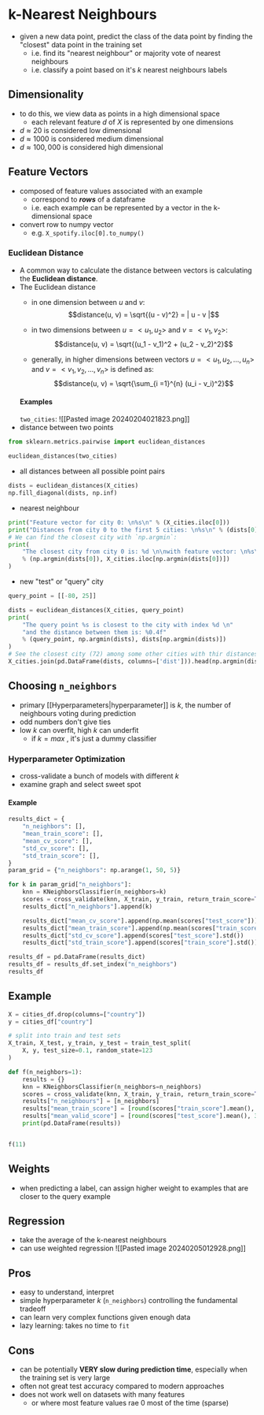 # k-Nearest Neighbours
- given a new data point, predict the class of the data point by finding the "closest" data point in the training set
	- i.e. find its "nearest neighbour" or majority vote of nearest neighbours
	- i.e. classify a point based on it's $k$ nearest neighbours labels
## Dimensionality
- to do this, we view data as points in a high dimensional space
	- each relevant feature $d$ of $X$ is represented by one dimensions
- $d \approx 20$ is considered low dimensional
- $d \approx 1000$ is considered medium dimensional 
- $d \approx 100,000$ is considered high dimensional 
## Feature Vectors
- composed of feature values associated with an example
	- correspond to ***rows*** of a dataframe
	- i.e. each example can be represented by a vector in the k-dimensional space
- convert row to numpy vector
	- e.g. `X_spotify.iloc[0].to_numpy()`
### Euclidean Distance
- A common way to calculate the distance between vectors is calculating the **Euclidean distance**. 
- The Euclidean distance 
  - in one dimension between $u$ and $v$: $$distance(u, v) = \sqrt{(u - v)^2} = | u - v |$$

  - in two dimensions between $u = <u_1, u_2>$ and $v = <v_1, v_2>$: $$distance(u, v) = \sqrt{(u_1 - v_1)^2 + (u_2 - v_2)^2}$$

  - generally, in higher dimensions between vectors $u = <u_1, u_2, \dots, u_n>$ and $v = <v_1, v_2, \dots, v_n>$ is defined as: $$distance(u, v) = \sqrt{\sum_{i =1}^{n} (u_i - v_i)^2}$$
  #### Examples
  `two_cities`:
  ![[Pasted image 20240204021823.png]]
- distance between two points
```python
from sklearn.metrics.pairwise import euclidean_distances

euclidean_distances(two_cities)
```
- all distances between all possible point pairs
```python
dists = euclidean_distances(X_cities)
np.fill_diagonal(dists, np.inf)
```
- nearest neighbour 
```python
print("Feature vector for city 0: \n%s\n" % (X_cities.iloc[0]))
print("Distances from city 0 to the first 5 cities: \n%s\n" % (dists[0][:5]))
# We can find the closest city with `np.argmin`:
print(
    "The closest city from city 0 is: %d \n\nwith feature vector: \n%s\n"
    % (np.argmin(dists[0]), X_cities.iloc[np.argmin(dists[0])])
)
```
- new "test" or "query" city
```python
query_point = [[-80, 25]]

dists = euclidean_distances(X_cities, query_point)
print(
    "The query point %s is closest to the city with index %d \n"
    "and the distance between them is: %0.4f"
    % (query_point, np.argmin(dists), dists[np.argmin(dists)])
)
# See the closest city (72) among some other cities with thir distances to query point
X_cities.join(pd.DataFrame(dists, columns=['dist'])).head(np.argmin(dists) + 3).tail()
```

## Choosing `n_neighbors`
- primary [[Hyperparameters|hyperparameter]] is $k$, the number of neighbours voting during prediction
- odd numbers don't give ties
- low $k$ can overfit, high $k$ can underfit
	- if $k = max$ , it's just a dummy classifier
### Hyperparameter Optimization
- cross-validate a bunch of models with different $k$
- examine graph and select sweet spot
#### Example
```python
results_dict = {
    "n_neighbors": [],
    "mean_train_score": [],
    "mean_cv_score": [],
    "std_cv_score": [],
    "std_train_score": [],
}
param_grid = {"n_neighbors": np.arange(1, 50, 5)}

for k in param_grid["n_neighbors"]:
    knn = KNeighborsClassifier(n_neighbors=k)
    scores = cross_validate(knn, X_train, y_train, return_train_score=True)
    results_dict["n_neighbors"].append(k)

    results_dict["mean_cv_score"].append(np.mean(scores["test_score"]))
    results_dict["mean_train_score"].append(np.mean(scores["train_score"]))
    results_dict["std_cv_score"].append(scores["test_score"].std())
    results_dict["std_train_score"].append(scores["train_score"].std())

results_df = pd.DataFrame(results_dict)
results_df = results_df.set_index("n_neighbors")
results_df
```
## Example
```python
X = cities_df.drop(columns=["country"])
y = cities_df["country"]

# split into train and test sets
X_train, X_test, y_train, y_test = train_test_split(
    X, y, test_size=0.1, random_state=123
)

def f(n_neighbors=1):
    results = {}
    knn = KNeighborsClassifier(n_neighbors=n_neighbors)
    scores = cross_validate(knn, X_train, y_train, return_train_score=True)
    results["n_neighbours"] = [n_neighbors]
    results["mean_train_score"] = [round(scores["train_score"].mean(), 3)]
    results["mean_valid_score"] = [round(scores["test_score"].mean(), 3)]
    print(pd.DataFrame(results))


f(11)
```
## Weights
- when predicting a label, can assign higher weight to examples that are closer to the query example
## Regression
- take the average of the k-nearest neighbours
- can use weighted regression
![[Pasted image 20240205012928.png]]
## Pros
- easy to understand, interpret
- simple hyperparameter $k$ (`n_neighbors`) controlling the fundamental tradeoff
- can learn very complex functions given enough data
- lazy learning: takes no time to `fit`
## Cons
- can be potentially **VERY slow during prediction time**, especially when the training set is very large
- often not great test accuracy compared to modern approaches
- does not work well on datasets with many features
	- or where most feature values rae 0 most of the time (sparse)